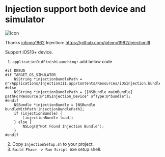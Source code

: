 # Injection support both device and simulator

![Icon](http://johnholdsworth.com/Syringe_128.png)

Thanks [johnno1962](https://github.com/johnno1962)
Injection: https://github.com/johnno1962/InjectionIII

Support iOS13+ device.

1. ```applicationDidFinishLaunching:``` add below code
```Objc
#if DEBUG
#if TARGET_OS_SIMULATOR
    NSString *injectionBundlePath = @"/Applications/InjectionIII.app/Contents/Resources/iOSInjection.bundle";
#else
    NSString *injectionBundlePath = [[NSBundle mainBundle] pathForResource:@"iOSInjection_Device" ofType:@"bundle"];
#endif
    NSBundle *injectionBundle = [NSBundle bundleWithPath:injectionBundlePath];
    if (injectionBundle) {
        [injectionBundle load];
    } else {
        NSLog(@"Not Found Injection Bundle");
    }
#endif
```
2. Copy ```InjectionSetup.sh``` to your project.
3. ```Build Phase -> Run Script ```exe setup shell.
